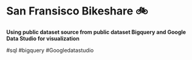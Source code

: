 # San Fransisco Bikeshare :bike:

**Using public dataset source from public dataset Bigquery and Google Data Studio for visualization**





#sql 
#bigquery 
#Googledatastudio
